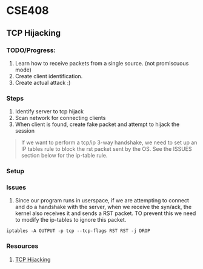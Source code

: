 # CSE408

## TCP Hijacking

### TODO/Progress:
1. Learn how to receive packets from a single source. (not promiscuous mode)
2. Create client identification.
3. Create actual attack :)

### Steps

1. Identify server to tcp hijack
2. Scan network for connecting clients
3. When client is found, create fake packet and attempt to hijack the session 

>If we want to perform a tcp/ip 3-way handshake, we need to set up an IP tables rule to block the rst packet sent by the OS. See the ISSUES section below for the ip-table rule.

### Setup

### Issues

1. Since our program runs in userspace, if we are attempting to connect and do a handshake with the server, when we receive the syn/ack, the kernel also receives it and sends a RST packet. TO prevent this we need to modify the ip-tables to ignore this packet.  

`iptables -A OUTPUT -p tcp --tcp-flags RST RST -j DROP`

### Resources

1. [TCP Hijacking](http://www.techrepublic.com/article/tcp-hijacking/)